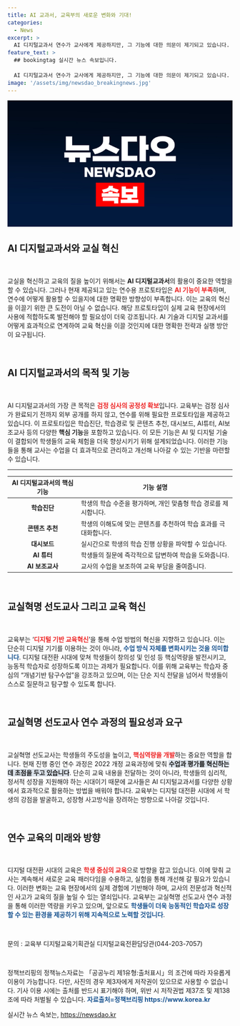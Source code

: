 ```yaml
---
title: AI 교과서, 교육부의 새로운 변화와 기대!
categories:
  - News
excerpt: >
  AI 디지털교과서 연수가 교사에게 제공하지만, 그 기능에 대한 의문이 제기되고 있습니다. 교육부는 디지털 대전환 시대에 적합한 혁신적 수업 방식을 강조하며 학생의 창의성 및 핵심 역량 개발에 주력한다고 밝혔습니다. 클릭 유도!
feature_text: >
  ## bookingtag 실시간 뉴스 속보입니다.

  AI 디지털교과서 연수가 교사에게 제공하지만, 그 기능에 대한 의문이 제기되고 있습니다. 교육부는 디지털 대전환 시대에 적합한 혁신적 수업 방식을 강조하며 학생의 창의성 및 핵심 역량 개발에 주력한다고 밝혔습니다. 클릭 유도!
image: '/assets/img/newsdao_breakingnews.jpg'
---
```


<p><img src="/assets/img/newsdao_breakingnews.jpg" alt="bookingtag 속보" /></p>

<h2 data-ke-size="size26">AI 디지털교과서와 교실 혁신</h2>

<p data-ke-size="size16">&nbsp;</p>

<p data-ke-size="size16">교실을 혁신하고 교육의 질을 높이기 위해서는 <b>AI 디지털교과서</b>의 활용이 중요한 역할을 할 수 있습니다. 그러나 현재 제공되고 있는 연수용 프로토타입은 <b><span style="color: #ee2323;">AI 기능이 부족</span></b>하며, 연수에 어떻게 활용할 수 있을지에 대한 명확한 방향성이 부족합니다. 이는 교육의 혁신을 이끌기 위한 큰 도전이 아닐 수 없습니다. 해당 프로토타입이 실제 교육 현장에서의 사용에 적합하도록 발전해야 할 필요성이 더욱 강조됩니다. AI 기술과 디지털 교과서를 어떻게 효과적으로 연계하여 교육 혁신을 이끌 것인지에 대한 명확한 전략과 실행 방안이 요구됩니다.</p>

<p data-ke-size="size16">&nbsp;</p>

<h2 data-ke-size="size26">AI 디지털교과서의 목적 및 기능</h2>

<p data-ke-size="size16">&nbsp;</p>

<p data-ke-size="size16">AI 디지털교과서의 가장 큰 목적은 <b><span style="color: #ee2323;">검정 심사의 공정성 확보</span></b>입니다. 교육부는 검정 심사가 완료되기 전까지 외부 공개를 하지 않고, 연수를 위해 필요한 프로토타입을 제공하고 있습니다. 이 프로토타입은 학습진단, 학습경로 및 콘텐츠 추천, 대시보드, AI튜터, AI보조교사 등의 다양한 <b>핵심 기능</b>을 포함하고 있습니다. 이 모든 기능은 AI 및 디지털 기술이 결합되어 학생들의 교육 체험을 더욱 향상시키기 위해 설계되었습니다. 이러한 기능들을 통해 교사는 수업을 더 효과적으로 관리하고 개선해 나아갈 수 있는 기반을 마련할 수 있습니다.</p>

<hr>

<table style="width: 100%;">
  <thead>
    <tr>
      <th>AI 디지털교과서의 핵심 기능</th>
      <th>기능 설명</th>
    </tr>
  </thead>
  <tbody>
    <tr>
      <td style="text-align: center; height: 17px;"><b>학습진단</b></td>
      <td>학생의 학습 수준을 평가하며, 개인 맞춤형 학습 경로를 제시합니다.</td>
    </tr>
    <tr>
      <td style="text-align: center; height: 17px;"><b>콘텐츠 추천</b></td>
      <td>학생의 이해도에 맞는 콘텐츠를 추천하여 학습 효과를 극대화합니다.</td>
    </tr>
    <tr>
      <td style="text-align: center; height: 17px;"><b>대시보드</b></td>
      <td>실시간으로 학생의 학습 진행 상황을 파악할 수 있습니다.</td>
    </tr>
    <tr>
      <td style="text-align: center; height: 17px;"><b>AI 튜터</b></td>
      <td>학생들의 질문에 즉각적으로 답변하여 학습을 도와줍니다.</td>
    </tr>
    <tr>
      <td style="text-align: center; height: 17px;"><b>AI 보조교사</b></td>
      <td>교사의 수업을 보조하여 교육 부담을 줄여줍니다.</td>
    </tr>
  </tbody>
</table>

<p data-ke-size="size16">&nbsp;</p>

<h2 data-ke-size="size26">교실혁명 선도교사 그리고 교육 혁신</h2>

<p data-ke-size="size16">&nbsp;</p>

<p data-ke-size="size16">교육부는 ‘<b><span style="color: #ee2323;">디지털 기반 교육혁신</span></b>’을 통해 수업 방법의 혁신을 지향하고 있습니다. 이는 단순히 디지털 기기를 이용하는 것이 아니라, <b><span style="color: #1a5490;">수업 방식 자체를 변화시키는 것을 의미합니다</span></b>. 디지털 대전환 시대에 맞쳐 학생들이 창의성 및 인성 등 핵심역량을 발전시키고, 능동적 학습자로 성장하도록 이끄는 과제가 필요합니다. 이를 위해 교육부는 학습자 중심의 “개념기반 탐구수업”을 강조하고 있으며, 이는 단순 지식 전달을 넘어서 학생들이 스스로 질문하고 탐구할 수 있도록 합니다.</p>

<p data-ke-size="size16">&nbsp;</p>

<h2 data-ke-size="size26">교실혁명 선도교사 연수 과정의 필요성과 요구</h2>

<p data-ke-size="size16">&nbsp;</p>

<p data-ke-size="size16">교실혁명 선도교사는 학생들의 주도성을 높이고, <b><span style="color: #ee2323;">핵심역량을 개발</span></b>하는 중요한 역할을 합니다. 현재 진행 중인 연수 과정은 2022 개정 교육과정에 맞춰 <b><span style="background-color: #21538527;">수업과 평가를 혁신하는 데 초점을 두고 있습니다</span></b>. 단순히 교육 내용을 전달하는 것이 아니라, 학생들의 심리적, 정서적 성장을 지원해야 하는 시대이기 때문에 교사들은 AI 디지털교과서를 다양한 상황에서 효과적으로 활용하는 방법을 배워야 합니다. 교육부는 디지털 대전환 시대에 서 학생의 강점을 발굴하고, 성장형 사고방식을 장려하는 방향으로 나아갈 것입니다.</p>

<p data-ke-size="size16">&nbsp;</p>

<h2 data-ke-size="size26">연수 교육의 미래와 방향</h2>

<p data-ke-size="size16">&nbsp;</p>

<p data-ke-size="size16">디지털 대전환 시대의 교육은 <b><span style="color: #ee2323;">학생 중심의 교육</span></b>으로 방향을 잡고 있습니다. 이에 맞춰 교사는 계속해서 새로운 교육 패러다임을 수용하고, 실험을 통해 개선해 갈 필요가 있습니다. 이러한 변화는 교육 현장에서의 실제 경험에 기반해야 하며, 교사의 전문성과 혁신적인 사고가 교육의 질을 높일 수 있는 열쇠입니다. 교육부는 교실혁명 선도교사 연수 과정을 통해 이러한 역량을 키우고 있으며, 앞으로도 <b><span style="color: #1a5490;">학생들이 더욱 능동적인 학습자로 성장할 수 있는 환경을 제공하기 위해 지속적으로 노력할 것입니다</span></b>.</p>

<p data-ke-size="size16">&nbsp;</p>

<p data-ke-size="size16">문의 : 교육부 디지털교육기획관실 디지털교육전환담당관(044-203-7057)</p>

<p data-ke-size="size16">&nbsp;</p>

<p data-ke-size="size16">정책브리핑의 정책뉴스자료는 「공공누리 제1유형:출처표시」의 조건에 따라 자유롭게 이용이 가능합니다. 다만, 사진의 경우 제3자에게 저작권이 있으므로 사용할 수 없습니다. 기사 이용 시에는 출처를 반드시 표기해야 하며, 위반 시 저작권법 제37조 및 제138조에 따라 처벌될 수 있습니다. <b><span style="color: #1a5490;">자료출처=정책브리핑 https://www.korea.kr</span></b></p>
실시간 뉴스 속보는, <a href="https://newsdao.kr" rel="dofollow">https://newsdao.kr</a>


